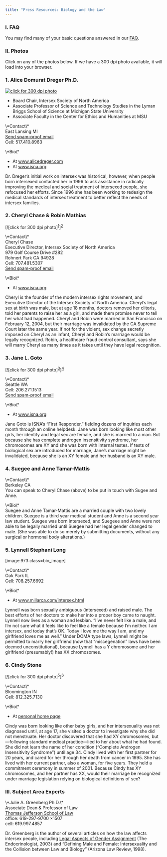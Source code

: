 ```yaml
---
title: "Press Resources: Biology and the Law"
---
```


<h3>I. <span class="caps">FAQ</span>  </h3>

<p>You may find many of your basic questions answered in our <a href="/faq"><span class="caps">FAQ</span></a>.  </p>


<h3>II. Photos  </h3>

<p>Click on any of the photos below. If we have a 300 dpi photo available, it will load into your browser.  </p>

<h3>1. Alice Domurat Dreger Ph.D.  </h3>

<p><a href="/files/images/dreger.jpg"><img alt="click for 300 dpi photo" src="/img/about/alice2.jpg" title="click for 300 dpi photo" /></a>  </p>

<ul>
	<li>Board Chair, Intersex Society of North America</li>
	<li>Associate Professor of Science and Technology Studies in the Lyman Briggs School of Science at Michigan State University</li>
	<li>Associate Faculty in the Center for Ethics and Humanities at <span class="caps">MSU</span></li>
</ul>

<p>\*Contact\*  <br />
East Lansing MI  <br />
<a href="http://www.alicedreger.com/contact">Send spam-proof email</a>  <br />
Cell: 517.410.8963  </p>

<p>\*Bio\*  </p>

<ul>
	<li>At <a href="http://www.alicedreger.com">www.alicedreger.com</a></li>
	<li>At <a href="http://www.isna.org/about/dreger">www.isna.org</a></li>
</ul>



<p>Dr. Dreger&#8217;s initial work on intersex was historical, however, when people born intersexed contacted her in 1996 to ask assistance in radically improving the medical and social treatment of intersexed people, she refocused her efforts. Since 1996 she has been working to redesign the medical standards of intersex treatment to better reflect the needs of intersex families.  </p>


<h3>2. Cheryl Chase &amp; Robin Mathias  </h3>



<p>[![click for 300 dpi photo]<sup class="footnote" id="fnrev12888589285d85450c8844a-1"><a href="#fn12888589285d85450c8844a-1">1</a></sup>]<sup class="footnote" id="fnrev12888589285d85450c8844a-2"><a href="#fn12888589285d85450c8844a-2">2</a></sup></p>



<p>\*Contact\*  <br />
Cheryl Chase  <br />
Executive Director, Intersex Society of North America  <br />
979 Golf Course Drive #282  <br />
Rohnert Park CA 94928  <br />
Cell: 707.481.5307  <br />
<a href="/pressroom/contact/chase">Send spam-proof email</a>  </p>

<p>\*Bio\*  </p>

<ul>
	<li>At <a href="http://www.isna.org/about/chase">www.isna.org</a></li>
</ul>

<p>Cheryl is the founder of the modern intersex rights movement, and Executive Director of the Intersex Society of North America. Cheryl&#8217;s legal sex at birth was male, but at age 18 months, doctors removed her clitoris, told her parents to raise her as a girl, and made them promise never to tell her what had happened. Cheryl and Robin were married in San Francisco on February 12, 2004, but their marriage was invalidated by the CA Supreme Court later the same year. If not for the violent, sex change secretly imposed on Cheryl as an infant, Cheryl and Robin&#8217;s marriage would be legally recognized. Robin, a healthcare fraud control consultant, says she will marry Cheryl as many times as it takes until they have legal recognition.  </p>

<h3>3. Jane L. Goto  </h3>



<p>[![click for 300 dpi photo]<sup class="footnote" id="fnrev12888589285d85450c8844a-3"><a href="#fn12888589285d85450c8844a-3">3</a></sup>]<sup class="footnote" id="fnrev12888589285d85450c8844a-4"><a href="#fn12888589285d85450c8844a-4">4</a></sup></p>



<p>\*Contact\*  <br />
Seattle WA  <br />
Cell: 206.271.1513  <br />
<a href="/contact/email">Send spam-proof email</a>  </p>

<p>\*Bio\*  </p>

<ul>
	<li>At <a href="http://www.isna.org/about/goto">www.isna.org</a></li>
</ul>

<p>Jane Goto is <span class="caps">ISNA</span>&#8217;s &#8220;First Responder,&#8221; fielding dozens of inquiries each month through an online helpdesk. Jane was born looking like most other girls, her identity and legal sex are female, and she is married to a man. But because she has complete androgen insensitivity syndrome, her chromosomes are XY and she was born with internal testes. If tests of biological sex are introduced for marriage, Jane&#8217;s marriage might be invalidated, because she is an XY female and her husband is an XY male.  </p>

<h3>4. Suegee and Anne Tamar-Mattis  </h3>

<p>\*Contact\*  <br />
Berkeley CA  <br />
You can speak to Cheryl Chase (above) to be put in touch with Sugee and Anne.  </p>

<p>\*Bio\*  <br />
Suegee and Anne Tamar-Mattis are a married couple with two lovely children. Suegee is a third year medical student and Anne is a second year law student. Suegee was born intersexed, and Suegeee and Anne were not able to be legally married until Suegee had her legal gender changed to male. (She was able to do so merely by submitting documents, without any surgical or hormonal body alterations.)  </p>

<h3>5. Lynnell Stephani Long  </h3>

<p>[image:973 class=bio_image]  </p>

<p>\*Contact\*  <br />
Oak Park IL  <br />
Cell: 708.257.6692  </p>

<p>\*Bio\*  </p>

<ul>
	<li>At <a href="http://www.millarca.com/intersex.html">www.millarca.com/intersex.html</a></li>
</ul>

<p>Lynnell was born sexually ambiguous (intersexed) and raised male. The best efforts of her doctors to make her into a proper boy came to naught. Lynnell now lives as a woman and lesbian. &#8220;I&#8217;ve never felt like a male, and I&#8217;m not sure what it feels like to feel like a female because I&#8217;m neither. I am intersex, and today that&#8217;s OK. Today I love me the way I am, and my girlfriend loves me as well.&#8221; Under <span class="caps">DOMA</span> type laws, Lynnell might be permitted to marry her girlfriend (now that &#8220;miscegenation&#8221; laws have been deemed unconstitutional), because Lynnell has a Y chromosome and her girlfriend (presumably!) has XX chromosomes.  </p>

<h3>6. Cindy Stone  </h3>



<p>[![click for 300 dpi photo]<sup class="footnote" id="fnrev12888589285d85450c8844a-5"><a href="#fn12888589285d85450c8844a-5">5</a></sup>]<sup class="footnote" id="fnrev12888589285d85450c8844a-6"><a href="#fn12888589285d85450c8844a-6">6</a></sup></p>



<p>\*Contact\*  <br />
Bloomington IN  <br />
Cell: 812.325.7130  </p>

<p>\*Bio\*  </p>

<ul>
	<li>At <a href="http://php.indiana.edu/~stonec">personal home page</a></li>
</ul>

<p>Cindy was born looking like other baby girls, and her intersexuality was not diagnosed until, at age 17, she visited a doctor to investigate why she did not menstruate. Her doctor discovered that she had XY chromosomes, but&#8212;following standard medical practice&#8212;lied to her about what he had found. She did not learn the name of her condition (&#8220;Complete Androgen Insensitivity Syndrome&#8221;) until age 34. Cindy lived with her first partner for 20 years, and cared for her through her death from cancer in 1995. She has lived with her current partner, also a woman, for five years. They held a commitment ceremony in summer of 2001. Because Cindy has XY chromosomes, and her partner has XX, would their marriage be recognized under marriage legislation relying on biological definitions of sex?  </p>

<h3><span class="caps">III</span>. Subject Area Experts  </h3>

<p>\*Julie A. Greenberg Ph.D.\*  <br />
Associate Dean &amp; Professor of Law  <br />
<a href="http://tjsl.edu/index.cfm?sID\_int=43&amp;rID\_int=4&amp;xID=16">Thomas Jefferson School of Law</a>  <br />
office: 619-297-9700 &#215;1507  <br />
cell: 619.997.4857  </p>

<p>Dr. Greenberg is the author of several articles on how the law affects intersex people, including <a href="/pdf/greenberg2003.pdf">Legal Aspects of Gender Assignment</a> (The Endocrinologist, 2003) and &#8220;Defining Male and Female: Intersexuality and the Collision between Law and Biology&#8221; (Arizona Law Review, 1998).</p>

 [1]: /files/images/cheryl_robin_scout_small.jpg
 [2]: /files/images/cheryl_robin_scout.jpg
 [3]: /files/images/jane_goto_small.jpg
 [4]: /files/images/jane_goto.jpg
 [5]: /files/images/stone_small.jpg
 [6]: /files/images/stone.jpg
